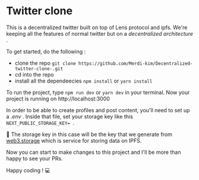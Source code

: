 # Twitter clone 

This is a decentralized twitter built on top of Lens protocol and ipfs.
We're keeping all the features of normal twitter but on a *decentralized architecture* .

To get started, do the following : 

- clone the repo `git clone https://github.com/Merdi-kim/Decentralized-twitter-clone-.git`
- cd into the repo 
- install all the dependeecies `npm install` or `yarn install`

To run the project, type `npm run dev` or `yarn dev` in your terminal. Now your project is running on http://localhost:3000 

In order to be able to create profiles and post content, you'll need to set up a *.env* .
Inside that file, set your storage key like this `NEXT_PUBLIC_STORAGE_KEY= `.

🚨 The storage key in this case will be the key that we generate from [web3.storage](https://web3.storage/) which is service for storing data on IPFS.

Now you can start to make changes to this project and I'll be more than happy to see your PRs. 

Happy coding ! 💻
